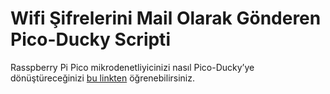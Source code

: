 # Wifi Şifrelerini Mail Olarak Gönderen Pico-Ducky Scripti

Rasspberry Pi Pico mikrodenetliyicinizi nasıl Pico-Ducky’ye dönüştüreceğinizi <a href="https://www.youtube.com/watch?v=26uxyjxVAm0" target="_blank">bu linkten</a> öğrenebilirsiniz.

